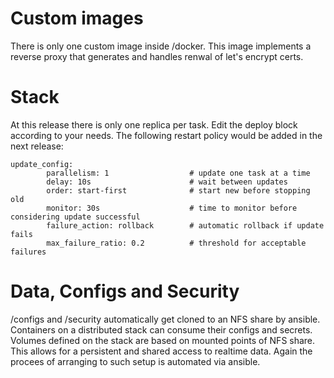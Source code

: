 # Custom images
There is only one custom image inside /docker. This image implements a reverse proxy that generates and handles renwal of let's encrypt certs.
# Stack 
At this release there is only one replica per task. Edit the deploy block according to your needs.
The following restart policy would be added in the next release:
```
update_config:
        parallelism: 1                  # update one task at a time
        delay: 10s                      # wait between updates
        order: start-first              # start new before stopping old
        monitor: 30s                    # time to monitor before considering update successful
        failure_action: rollback        # automatic rollback if update fails
        max_failure_ratio: 0.2          # threshold for acceptable failures
```
# Data, Configs and Security
/configs and /security automatically get cloned to an NFS share by ansible. Containers on a distributed stack can consume their configs and secrets.
Volumes defined on the stack are based on mounted points of NFS share. This allows for a persistent and shared access to realtime data. Again the procees of arranging to such setup is automated via ansible.

